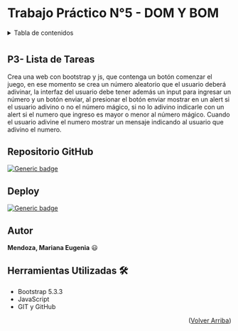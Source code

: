 <a id="readme-top"></a>

# Trabajo Práctico N°5 - DOM Y BOM

<details>
  <summary>Tabla de contenidos</summary>
    <ul>
      <li><a href="#p3--lista-de-tareas">P3- Lista de Tareas</a></li>
      <li><a href="#repositorio-github">Repositorio GitHub</a></li>
      <li><a href="#deploy">Deploy</a></li>
      <li><a href="#autor">Autor</a></li>
      <li><a href="#herramientas-utilizadas-🛠️">Herramientas Utilizadas</a></li>
   </ul>  
</details>


#
## P3- Lista de Tareas

Crea una web con bootstrap y js, que contenga un botón comenzar el juego, en ese momento se crea un número aleatorio que el usuario deberá adivinar, la interfaz del usuario debe tener además un input para ingresar un número y un botón enviar, al presionar el botón enviar mostrar en un alert si el usuario adivino o no el número mágico, si no lo adivino indicarle con un alert si el numero que ingreso es mayor o menor al número mágico.
Cuando el usuario adivine el numero mostrar un mensaje indicando al usuario que adivino el numero.

## Repositorio GitHub

[![Generic badge](https://img.shields.io/badge/Github-ListaTareas-green.svg)](https://github.com/Marianita18/ListaTareas.git)

## Deploy

[![Generic badge](https://img.shields.io/badge/web-ListaTareas-blue.svg)](https://p3-lista-tareas.netlify.app/)

## Autor

**Mendoza, Mariana Eugenia** 😃

## Herramientas Utilizadas 🛠️

- Bootstrap 5.3.3
- JavaScript
- GIT y GitHub
<p align="right">(<a href="#readme-top">Volver Arriba</a>)</p>
